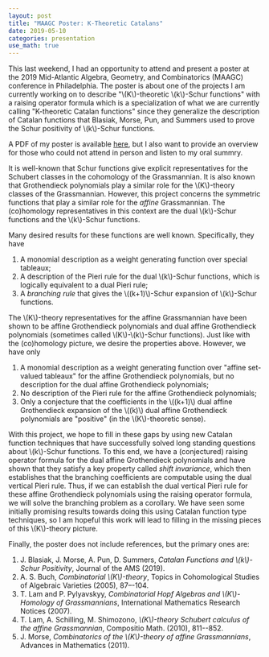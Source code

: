 ```yaml
---
layout: post
title: "MAAGC Poster: K-Theoretic Catalans"
date: 2019-05-10
categories: presentation
use_math: true
---
```


This last weekend, I had an opportunity to attend and present a poster at the 2019 Mid-Atlantic Algebra, Geometry, and Combinatorics (MAAGC) conference in Philadelphia. The poster is about one of the projects I am currently working on to describe "\\(K\\)-theoretic \\(k\\)-Schur functions" with a raising operator formula which is a specialization of what we are currently calling "K-theoretic Catalan functions" since they generalize the description of Catalan functions that Blasiak, Morse, Pun, and Summers used to prove the Schur positivity of \\(k\\)-Schur functions.

A PDF of my poster is available [here](https://ghseeli.github.io/grad-school-writings/presentations/maagc-2019-poster.pdf), but I also want to provide an overview for those who could not attend in person and listen to my oral summry.

It is well-known that Schur functions give explicit representatives for the Schubert classes in the cohomology of the Grassmannian. It is also known that Grothendieck polynomials play a similar role for the \\(K\\)-theory classes of the Grassmannian. However, this project concerns the symmetric functions that play a similar role for the *affine* Grassmannian. The (co)homology representatives in this context are the dual \\(k\\)-Schur functions and the \\(k\\)-Schur functions. 

Many desired results for these functions are well known. Specifically, they have

1. A monomial description as a weight generating function over special tableaux;
1. A description of the Pieri rule for the dual \\(k\\)-Schur functions, which is logically equivalent to a dual Pieri rule;
1. A *branching rule* that gives the \\((k+1)\\)-Schur expansion of \\(k\\)-Schur functions.

The \\(K\\)-theory representatives for the affine Grassmannian have been shown to be affine Grothendieck polynomials and dual affine Grothendieck polynomials (sometimes called \\(K\\)-\\(k\\)-Schur functions). Just like with the (co)homology picture, we desire the properties above. However, we have only 

1. A monomial description as a weight generating function over "affine set-valued tableaux" for the affine Grothendieck polynomials, but no description for the dual affine Grothendieck polynomials;
1. No description of the Pieri rule for the affine Grothendieck polynomials;
1. Only a conjecture that the coefficients in the \\((k+1)\\) dual affine Grothendieck expansion of the \\((k)\\) dual affine Grothendieck polynomials are "positive" (in the \\(K\\)-theoretic sense).

With this project, we hope to fill in these gaps by using new Catalan function techniques that have successfully solved long standing questions about \\(k\\)-Schur functions. To this end, we have a (conjectured) raising operator formula for the dual affine Grothendieck polynomials and have shown that they satisfy a key property called *shift invariance*, which then establishes that the branching coefficients are computable using the dual vertical Pieri rule. Thus, if we can establish the dual vertical Pieri rule for these affine Grothendieck polynomials using the raising operator formula, we will solve the branching problem as a corollary. We have seen some initially promising results towards doing this using Catalan function type techniques, so I am hopeful this work will lead to filling in the missing pieces of this \\(K\\)-theory picture. 

Finally, the poster does not include references, but the primary ones are:

1. J. Blasiak, J. Morse, A. Pun, D. Summers, *Catalan Functions and \\(k\\)-Schur Positivity*, Journal of the AMS (2019).
1. A. S. Buch, *Combinatorial \\(K\\)-theory*, Topics in Cohomological Studies of Algebraic Varieties (2005), 87–-104.
1. T. Lam and P. Pylyavskyy, *Combinatorial Hopf Algebras and \\(K\\)-Homology of Grassmannians*, International Mathematics Research Notices (2007).
1. T. Lam, A. Schilling, M. Shimozono, *\\(K\\)-theory Schubert calculus of the affine Grassmannian*, Compositio Math. (2010), 811--852.
1. J. Morse, *Combinatorics of the \\(K\\)-theory of affine Grassmannians*, Advances in Mathematics (2011).
